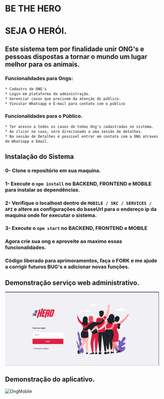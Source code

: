 # BE THE HERO

# SEJA O HERÓI.

## Este sistema tem por finalidade  unir ONG's e pessoas dispostas a tornar o mundo um lugar melhor para os animais.

### Funcionalidades para Ongs:
    * Cadastro de ONG's
    * Login em plataforma de administração.
    * Gerenciar casos que precisem da atenção do público.
    * Vincular Whatsapp e E-mail para contato com o público

### Funcionalidades para o Público.
    * Ter acesso a todos os casos de todas Ong's cadastradas no sistema.
    * Ao clicar no caso, será direcionado a uma sessão de detalhes.
    * Na sessão de Detalhes é possivel entrar em contato com a ONG atraves de Whatsapp e Email.

## Instalação do Sistema

### 0- Clone o repositório em sua maquina.

### 1- Execute o `npm install` no BACKEND, FRONTEND e MOBILE para instalar as dependências.

### 2- Verifique o localhost dentro de `MOBILE / SRC / SERVICES / API` e altere as configurações do baseUrl para o endereço ip da maquina onde for executar o sistema.

### 3- Execute o ` npm start ` no BACKEND, FRONTEND e MOBILE

### Agora crie sua ong e aproveite ao maximo essas funcionalidades.
### Código liberado para aprimoramentos, faça o FORK e me ajude a corrigir futuros BUG's e adicionar novas funções.


## Demonstração serviço web administrativo.
![OngWeb](./frontend/src/assets/bethehero.gif)



## Demonstração do aplicativo.
![OngMobile](./frontend/src/assets/mobileONG.gif)




